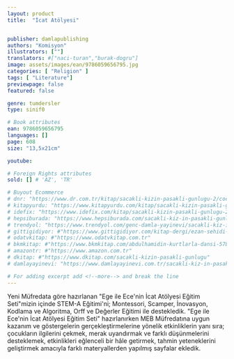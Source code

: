 ```yaml
---
layout: product
title:  "İcat Atölyesi"


publisher: damlapublishing
authors: "Komisyon"
illustrators: [""]
translators: #["naci-turan","burak-dogru"]
image: assets/images/ean/9786059656795.jpg
categories: [ "Religion" ]
tags: [ "Literature"]
previewpage: false
featured: false

genre: tumdersler
type: sinif0

# Book attributes
ean: 9786059656795
languages: []
page: 608
size: "13,5x21cm"

youtube:

# Foreign Rights attributes
sold: [] # 'AZ', 'TR'

# Buyout Ecommerce
# dnr: "https://www.dr.com.tr/kitap/sacakli-kizin-pasakli-gunlugu-2/cocuk-ve-genclik/genclik-10-yas/roman-oyku/urunno=0001893059001"
# kitapyurdu: "https://www.kitapyurdu.com/kitap/sacakli-kizin-pasakli-gunlugu-2-/560122.html&filter_name=Sa%C3%A7akl%C4%B1+K%C4%B1z%27%C4%B1n+Pasakl%C4%B1+G%C3%BCnl%C3%BC%C4%9F%C3%BC+2"
# idefix: "https://www.idefix.com/kitap/sacakli-kizin-pasakli-gunlugu-2/cocuk-ve-genclik/genclik-10-yas/roman-oyku/urunno=0001893059001"
# hepsiburada: "https://www.hepsiburada.com/sacakli-kiz-in-pasakli-gunlugu-2-damla-yayinevi-p-HBV000012ER86"
# trendyol: "https://www.trendyol.com/genc-damla-yayinevi/sacakli-kiz-in-pasakli-gunlugu-2-p-54825777"
# gittigidiyor: #"https://www.gittigidiyor.com/kitap-dergi/ezan-sehidi-adnan-menderes_pdp_732728793"
# odatvkitap: #"https://www.odatvkitap.com.tr"
# bkmkitap: #"https://www.bkmkitap.com/abdulhamidin-kurtlarla-dansi-578226"
# amazontr: #"https://www.amazon.com.tr"
# dkitap: #"https://www.dkitap.com/sacakli-kizin-pasakli-gunlugu"
# damlayayinevi: "https://www.damlayayinevi.com.tr/sacakli-kiz-in-pasakli-gunlugu-2-bu-iste-bi-terslik-var"

# For adding excerpt add <!--more--> and break the line
---
```

Yeni Müfredata göre hazırlanan "Ege ile Ece'nin İcat Atölyesi Eğitim Seti"mizin içinde STEM-A Eğitimi'ni; Montessori, Scamper, İnovasyon, Kodlama ve Algoritma, Orff ve Değerler Eğitimi ile destekledik. "Ege ile Ece'nin İcat Atölyesi Eğitim Seti" hazırlanırken MEB Müfredatına uygun kazanım ve göstergelerin gerçekleştirmelerine yönelik etkinliklerin yanı sıra; çocukların ilgilerini çekmek, merak uyandırmak ve farklı düşünmelerini desteklemek, etkinlikleri eğlenceli bir hâle getirmek, tahmin yeteneklerini geliştirmek amacıyla farklı materyallerden yapılmış sayfalar ekledik.
<!--more--> 

